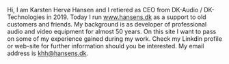 Hi, I am Karsten Hervø Hansen and I retiered as CEO from DK-Audio / DK-Technologies in 2019. Today I run www.hansens.dk as a support to old customers and friends.
My background is as developer of professional audio and video equipment for almost 50 years. On this site I want to pass on some of my experience gained during my work.
Check my Linkdin profile or web-site for further information should you be interested.
My email address is khh@hansens.dk.
<!---
KarstenHervoeHansen/KarstenHervoeHansen is a ✨ special ✨ repository because its `README.md` (this file) appears on your GitHub profile.
You can click the Preview link to take a look at your changes.
--->
